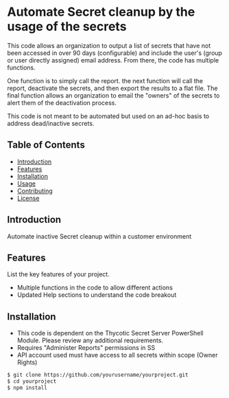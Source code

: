 # Automate Secret cleanup by the usage of the secrets

This code allows an organization to output a list of secrets that have not been accessed in over 90 days (configurable) and include the user's (group or user directly assigned) email address. From there, the code has multiple functions. 

One function is to simply call the report. the next function will call the report, deactivate the secrets, and then export the results to a flat file. The final function allows an organization to email the "owners" of the secrets to alert them of the deactivation process.

This code is not meant to be automated but used on an ad-hoc basis to address dead/inactive secrets.

## Table of Contents

- [Introduction](#introduction)
- [Features](#features)
- [Installation](#installation)
- [Usage](#usage)
- [Contributing](#contributing)
- [License](#license)

## Introduction

Automate inactive Secret cleanup within a customer environment

## Features

List the key features of your project.

- Multiple functions in the code to allow different actions
- Updated Help sections to understand the code breakout

## Installation

- This code is dependent on the Thycotic Secret Server PowerShell Module. Please review any additional requirements.
- Requires "Administer Reports" permissions in SS
- API account used must have access to all secrets within scope (Owner Rights)

```bash
$ git clone https://github.com/yourusername/yourproject.git
$ cd yourproject
$ npm install

